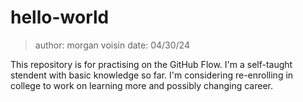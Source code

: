 # hello-world

> author: morgan voisin
> date: 04/30/24

This repository is for practising on the GitHub Flow. I'm a self-taught stendent with basic knowledge so far. I'm considering re-enrolling in college to work on learning more and possibly changing career. 
